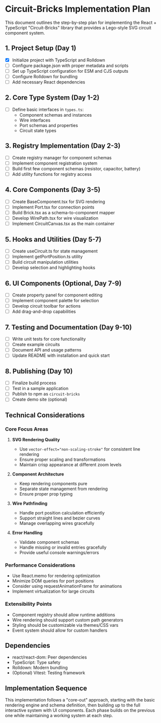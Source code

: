 # Circuit-Bricks Implementation Plan

This document outlines the step-by-step plan for implementing the React + TypeScript "Circuit-Bricks" library that provides a Lego-style SVG circuit component system.

## 1. Project Setup (Day 1)

- [x] Initialize project with TypeScript and Rolldown
- [ ] Configure package.json with proper metadata and scripts
- [ ] Set up TypeScript configuration for ESM and CJS outputs
- [ ] Configure Rolldown for bundling
- [ ] Add necessary React dependencies

## 2. Core Type System (Day 1-2)

- [ ] Define basic interfaces in `types.ts`:
  - Component schemas and instances
  - Wire interfaces
  - Port schemas and properties
  - Circuit state types

## 3. Registry Implementation (Day 2-3)

- [ ] Create registry manager for component schemas
- [ ] Implement component registration system
- [ ] Build first few component schemas (resistor, capacitor, battery)
- [ ] Add utility functions for registry access

## 4. Core Components (Day 3-5)

- [ ] Create BaseComponent.tsx for SVG rendering
- [ ] Implement Port.tsx for connection points
- [ ] Build Brick.tsx as a schema-to-component mapper
- [ ] Develop WirePath.tsx for wire visualization
- [ ] Implement CircuitCanvas.tsx as the main container

## 5. Hooks and Utilities (Day 5-7)

- [ ] Create useCircuit.ts for state management
- [ ] Implement getPortPosition.ts utility
- [ ] Build circuit manipulation utilities
- [ ] Develop selection and highlighting hooks

## 6. UI Components (Optional, Day 7-9)

- [ ] Create property panel for component editing
- [ ] Implement component palette for selection
- [ ] Develop circuit toolbar for actions
- [ ] Add drag-and-drop capabilities

## 7. Testing and Documentation (Day 9-10)

- [ ] Write unit tests for core functionality
- [ ] Create example circuits
- [ ] Document API and usage patterns
- [ ] Update README with installation and quick start

## 8. Publishing (Day 10)

- [ ] Finalize build process
- [ ] Test in a sample application
- [ ] Publish to npm as `circuit-bricks`
- [ ] Create demo site (optional)

## Technical Considerations

### Core Focus Areas

1. **SVG Rendering Quality**
   - Use `vector-effect="non-scaling-stroke"` for consistent line rendering
   - Ensure proper scaling and transformations
   - Maintain crisp appearance at different zoom levels

2. **Component Architecture**
   - Keep rendering components pure
   - Separate state management from rendering
   - Ensure proper prop typing

3. **Wire Pathfinding**
   - Handle port position calculation efficiently
   - Support straight lines and bezier curves
   - Manage overlapping wires gracefully

4. **Error Handling**
   - Validate component schemas
   - Handle missing or invalid entries gracefully
   - Provide useful console warnings/errors

### Performance Considerations

- Use React.memo for rendering optimization
- Minimize DOM queries for port positions
- Consider using requestAnimationFrame for animations
- Implement virtualization for large circuits

### Extensibility Points

- Component registry should allow runtime additions
- Wire rendering should support custom path generators
- Styling should be customizable via themes/CSS vars
- Event system should allow for custom handlers

## Dependencies

- react/react-dom: Peer dependencies
- TypeScript: Type safety
- Rolldown: Modern bundling
- (Optional) Vitest: Testing framework

## Implementation Sequence

This implementation follows a "core-out" approach, starting with the basic rendering engine and schema definition, then building up to the full interactive system with UI components. Each phase builds on the previous one while maintaining a working system at each step.
